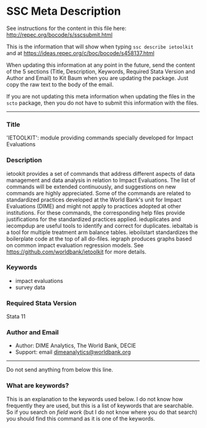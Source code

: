 # SSC Meta Description
See instructions for the content in this file here: http://repec.org/bocode/s/sscsubmit.html

This is the information that will show when typing `ssc describe ietoolkit` and at https://ideas.repec.org/c/boc/bocode/s458137.html

When updating this information at any point in the future, send the content of the 5 sections (Title, Description, Keywords, Required Stata Version and Author and Email) to Kit Baum when you are updating the package. Just copy the raw text to the body of the email.

If you are not updating this meta information when updating the files in the `scto` package, then you do not have to submit this information with the files.

***

### Title
'IETOOLKIT': module providing commands specially developed for Impact Evaluations

### Description

ietookit provides a set of commands that address different aspects of data management and data analysis in relation to Impact Evaluations. The list of commands will be extended continuously, and suggestions on new commands are highly appreciated. Some of the commands are related to standardized practices developed at the World Bank's unit for Impact Evaluations (DIME) and might not apply to practices adopted at other institutions. For these commands, the corresponding help files provide justifications for the standardized practices applied. ieduplicates and iecompdup are useful tools to identify and correct for duplicates. iebaltab is a tool for multiple treatment arm balance tables. ieboilstart standardizes the boilerplate code at the top of all do-files. iegraph produces graphs based on common impact evaluation regression models. See https://github.com/worldbank/ietoolkit for more details.


### Keywords
* impact evaluations
* survey data

### Required Stata Version      
Stata 11

### Author and Email
* Author: DIME Analytics, The World Bank, DECIE
* Support: email  dimeanalytics@worldbank.org


***
Do not send anything from below this line.

### What are keywords?
This is an explanation to the keywords used below. I do not know how frequently they are used, but this is a list of keywords that are searchable. So if you search on _field work_ (but I do not know where you do that search) you should find this command as it is one of the keywords.
